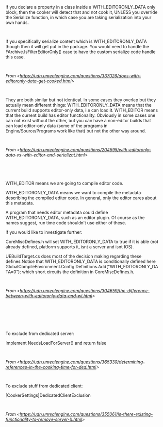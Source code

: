 If you declare a property in a class inside a WITH\_EDITORONLY\_DATA only block, then the cooker will detect that and not cook it, UNLESS you override the Serialize function, in which case you are taking serialization into your own hands.

 

If you specifically serialize content which is WITH\_EDITORONLY\_DATA though then it will get put in the package. You would need to handle the FArchive.IsFilterEditorOnly() case to have the custom serialize code handle this case.

 

*From &lt;<https://udn.unrealengine.com/questions/337026/does-with-editoronly-data-get-cooked.html>&gt;*

 

They are both similar but not identical. In some cases they overlap but they actually mean different things: WITH\_EDITORONLY\_DATA means that the current build supports editor-only data, i.e can load it. WITH\_EDITOR means that the current build has editor functionality. Obviously in some cases one can not exist without the other, but you can have a non-editor builds that can load editor-only data (some of the programs in Engine/Source/Programs work like that) but not the other way around.

 

*From &lt;<https://udn.unrealengine.com/questions/204595/with-editoronly-data-vs-with-editor-and-serializat.html>&gt;*

 

 

WITH\_EDITOR means we are going to compile editor code.

WITH\_EDITORONLY\_DATA means we want to compile the metadata describing the compiled editor code. In general, only the editor cares about this metadata.

A program that needs editor metadata could define WITH\_EDITORONLY\_DATA, such as an editor plugin. Of course as the names suggest, run time code shouldn't use either of these.

If you would like to investigate further:

CoreMiscDefines.h will set WITH\_EDITORONLY\_DATA to true if it is able (not already defined, platform supports it, isnt a server and isnt IOS).

UEBuildTarget.cs does most of the decision making regarding these defines.Notice that WITH\_EDITORONLY\_DATA is conditionally defined here GlobalCompileEnvironment.Config.Definitions.Add("WITH\_EDITORONLY\_DATA=0"); which short circuits the definition in CoreMiscDefines.h.

 

*From &lt;<https://udn.unrealengine.com/questions/304659/the-difference-between-with-editoronly-data-and-wi.html>&gt;*

 

 

 

To exclude from dedicated server:

Implement NeedsLoadForServer() and return false

 

*From &lt;<https://udn.unrealengine.com/questions/365330/determining-references-in-the-cooking-time-for-ded.html>&gt;*

 

To exclude stuff from dedicated client:

\[CookerSettings\]DedicatedClientExclusion

 

*From &lt;<https://udn.unrealengine.com/questions/355061/is-there-existing-functionality-to-remove-server-b.html>&gt;*
